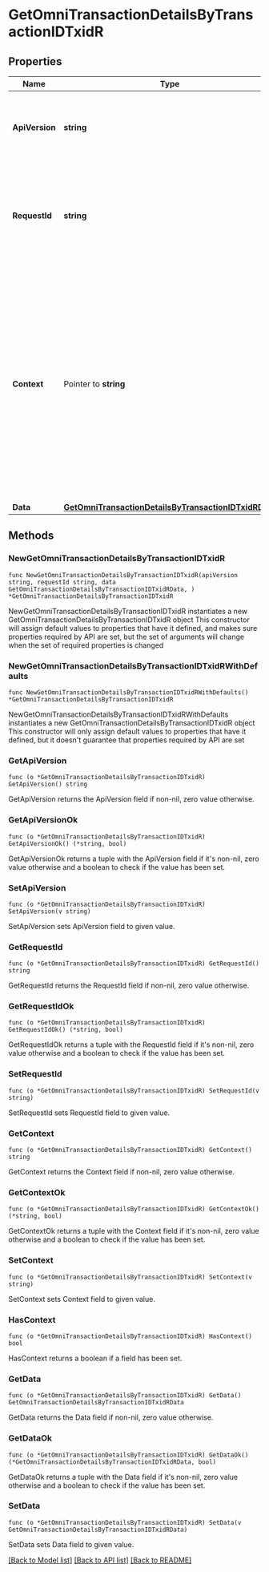 # GetOmniTransactionDetailsByTransactionIDTxidR

## Properties

Name | Type | Description | Notes
------------ | ------------- | ------------- | -------------
**ApiVersion** | **string** | Specifies the version of the API that incorporates this endpoint. | 
**RequestId** | **string** | Defines the ID of the request. The &#x60;requestId&#x60; is generated by Crypto APIs and it&#39;s unique for every request. | 
**Context** | Pointer to **string** | In batch situations the user can use the context to correlate responses with requests. This property is present regardless of whether the response was successful or returned as an error. &#x60;context&#x60; is specified by the user. | [optional] 
**Data** | [**GetOmniTransactionDetailsByTransactionIDTxidRData**](GetOmniTransactionDetailsByTransactionIDTxidRData.md) |  | 

## Methods

### NewGetOmniTransactionDetailsByTransactionIDTxidR

`func NewGetOmniTransactionDetailsByTransactionIDTxidR(apiVersion string, requestId string, data GetOmniTransactionDetailsByTransactionIDTxidRData, ) *GetOmniTransactionDetailsByTransactionIDTxidR`

NewGetOmniTransactionDetailsByTransactionIDTxidR instantiates a new GetOmniTransactionDetailsByTransactionIDTxidR object
This constructor will assign default values to properties that have it defined,
and makes sure properties required by API are set, but the set of arguments
will change when the set of required properties is changed

### NewGetOmniTransactionDetailsByTransactionIDTxidRWithDefaults

`func NewGetOmniTransactionDetailsByTransactionIDTxidRWithDefaults() *GetOmniTransactionDetailsByTransactionIDTxidR`

NewGetOmniTransactionDetailsByTransactionIDTxidRWithDefaults instantiates a new GetOmniTransactionDetailsByTransactionIDTxidR object
This constructor will only assign default values to properties that have it defined,
but it doesn't guarantee that properties required by API are set

### GetApiVersion

`func (o *GetOmniTransactionDetailsByTransactionIDTxidR) GetApiVersion() string`

GetApiVersion returns the ApiVersion field if non-nil, zero value otherwise.

### GetApiVersionOk

`func (o *GetOmniTransactionDetailsByTransactionIDTxidR) GetApiVersionOk() (*string, bool)`

GetApiVersionOk returns a tuple with the ApiVersion field if it's non-nil, zero value otherwise
and a boolean to check if the value has been set.

### SetApiVersion

`func (o *GetOmniTransactionDetailsByTransactionIDTxidR) SetApiVersion(v string)`

SetApiVersion sets ApiVersion field to given value.


### GetRequestId

`func (o *GetOmniTransactionDetailsByTransactionIDTxidR) GetRequestId() string`

GetRequestId returns the RequestId field if non-nil, zero value otherwise.

### GetRequestIdOk

`func (o *GetOmniTransactionDetailsByTransactionIDTxidR) GetRequestIdOk() (*string, bool)`

GetRequestIdOk returns a tuple with the RequestId field if it's non-nil, zero value otherwise
and a boolean to check if the value has been set.

### SetRequestId

`func (o *GetOmniTransactionDetailsByTransactionIDTxidR) SetRequestId(v string)`

SetRequestId sets RequestId field to given value.


### GetContext

`func (o *GetOmniTransactionDetailsByTransactionIDTxidR) GetContext() string`

GetContext returns the Context field if non-nil, zero value otherwise.

### GetContextOk

`func (o *GetOmniTransactionDetailsByTransactionIDTxidR) GetContextOk() (*string, bool)`

GetContextOk returns a tuple with the Context field if it's non-nil, zero value otherwise
and a boolean to check if the value has been set.

### SetContext

`func (o *GetOmniTransactionDetailsByTransactionIDTxidR) SetContext(v string)`

SetContext sets Context field to given value.

### HasContext

`func (o *GetOmniTransactionDetailsByTransactionIDTxidR) HasContext() bool`

HasContext returns a boolean if a field has been set.

### GetData

`func (o *GetOmniTransactionDetailsByTransactionIDTxidR) GetData() GetOmniTransactionDetailsByTransactionIDTxidRData`

GetData returns the Data field if non-nil, zero value otherwise.

### GetDataOk

`func (o *GetOmniTransactionDetailsByTransactionIDTxidR) GetDataOk() (*GetOmniTransactionDetailsByTransactionIDTxidRData, bool)`

GetDataOk returns a tuple with the Data field if it's non-nil, zero value otherwise
and a boolean to check if the value has been set.

### SetData

`func (o *GetOmniTransactionDetailsByTransactionIDTxidR) SetData(v GetOmniTransactionDetailsByTransactionIDTxidRData)`

SetData sets Data field to given value.



[[Back to Model list]](../README.md#documentation-for-models) [[Back to API list]](../README.md#documentation-for-api-endpoints) [[Back to README]](../README.md)


